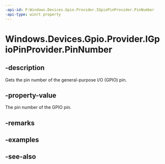 ```yaml
---
-api-id: P:Windows.Devices.Gpio.Provider.IGpioPinProvider.PinNumber
-api-type: winrt property
---
```


<!-- Property syntax
public int PinNumber { get; }
-->

# Windows.Devices.Gpio.Provider.IGpioPinProvider.PinNumber

## -description
Gets the pin number of the general-purpose I/O (GPIO) pin.

## -property-value
The pin number of the GPIO pin.

## -remarks

## -examples

## -see-also
